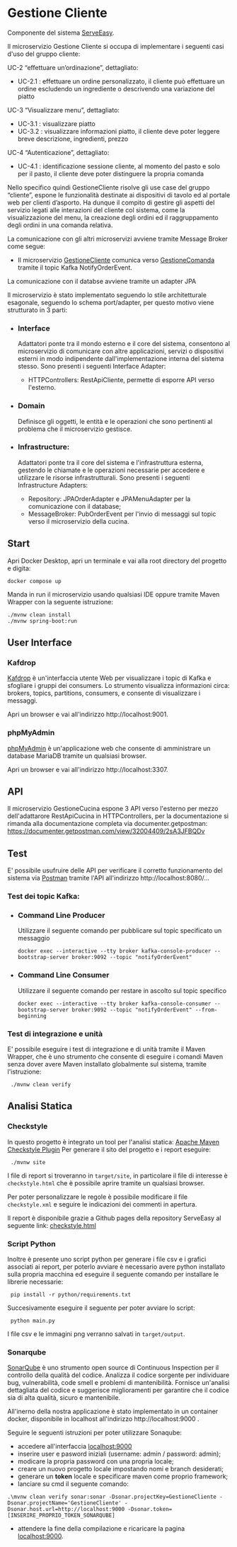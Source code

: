 # Gestione Cliente
Componente del sistema [ServeEasy](https://github.com/giorgio-hash/ServeEasy.git).

Il microservizio Gestione Cliente si occupa di implementare i seguenti casi d'uso del gruppo cliente:

UC-2 “effettuare un’ordinazione”, dettagliato:
- UC-2.1 : effettuare un ordine personalizzato, il cliente può effettuare un ordine escludendo un ingrediente o 
descrivendo una variazione del piatto

UC-3 “Visualizzare menu”, dettagliato:
- UC-3.1 : visualizzare piatto
- UC-3.2 : visualizzare informazioni piatto, il cliente deve poter leggere breve descrizione, ingredienti, prezzo

UC-4 “Autenticazione”, dettagliato:
- UC-4.1 : identificazione sessione cliente, al momento del pasto e solo per il pasto, il cliente deve poter distinguere la propria comanda

Nello specifico quindi GestioneCliente risolve gli use case del gruppo “cliente”, espone le funzionalità destinate ai 
dispositivi di tavolo ed al portale web per clienti d’asporto. Ha dunque il compito di gestire gli aspetti del servizio
legati alle interazioni del cliente col sistema, come la visualizzazione del menu, la creazione degli ordini ed il 
raggruppamento degli ordini in una comanda relativa.

La comunicazione con gli altri microservizi avviene tramite Message Broker come segue:
- Il microservizio [GestioneCliente](https://github.com/giorgio-hash/GestioneCliente) comunica verso [GestioneComanda](https://github.com/giorgio-hash/GestioneComanda) tramite il topic Kafka NotifyOrderEvent.

La comunicazione con il databse avviene tramite un adapter JPA

Il microservizio è stato implementato seguendo lo stile architetturale esagonale, seguendo lo schema port/adapter,
per questo motivo viene strutturato in 3 parti:

- ### Interface
  Adattatori ponte tra il mondo esterno e il core del sistema, consentono al microservizio di comunicare con altre applicazioni, servizi o dispositivi esterni in modo         indipendente dall'implementazione interna del sistema stesso. Sono presenti i seguenti Interface Adapter:
    - HTTPControllers: RestApiCliente, permette di esporre API verso l'esterno.
  
- ### Domain
  Definisce gli oggetti, le entità e le operazioni che sono pertinenti al problema che il microservizio gestisce.

- ### Infrastructure:
  Adattatori ponte tra il core del sistema e l'infrastruttura esterna, gestendo le chiamate e le operazioni necessarie per accedere e utilizzare le risorse infrastrutturali.     Sono presenti i seguenti Infrastructure Adapters:
    - Repository: JPAOrderAdapter e JPAMenuAdapter per la comunicazione con il database;
    - MessageBroker: PubOrderEvent per l'invio di messaggi sul topic verso il microservizio della cucina.

## Start
Apri Docker Desktop, apri un terminale e vai alla root directory del progetto e digita:
```shell
docker compose up
```
Manda in run il microservizio usando qualsiasi IDE oppure tramite Maven Wrapper con la seguente istruzione:
```shell
./mvnw clean install
./mvnw spring-boot:run
```

## User Interface

### Kafdrop
[Kafdrop](https://github.com/obsidiandynamics/kafdrop) è un'interfaccia utente Web per visualizzare i topic di Kafka
e sfogliare i gruppi dei consumers.
Lo strumento visualizza informazioni circa: brokers, topics, partitions, consumers, e consente di visualizzare i messaggi.

Apri un browser e vai all'indirizzo http://localhost:9001.

### phpMyAdmin
[phpMyAdmin](https://www.phpmyadmin.net/) è un'applicazione web che consente di amministrare un database MariaDB tramite un qualsiasi browser.

Apri un browser e vai all'indirizzo http://localhost:3307.

## API
Il microservizio GestioneCucina espone 3 API verso l'esterno per mezzo dell'adattarore RestApiCucina in HTTPControllers,
per la documentazione si rimanda alla documentazione completa via documenter.getpostman: https://documenter.getpostman.com/view/32004409/2sA3JFBQDv

## Test
E' possibile usufruire delle API per verificare il corretto funzionamento del sistema
via [Postman](https://web.postman.co//) tramite l'API all'indirizzo http://localhost:8080/...

### Test dei topic Kafka:
- ### Command Line Producer
    Utilizzare il seguente comando per pubblicare sul topic specificato un messaggio
    ```shell
    docker exec --interactive --tty broker kafka-console-producer --bootstrap-server broker:9092 --topic "notifyOrderEvent"
    ```

- ### Command Line Consumer
    Utilizzare il seguente comando per restare in ascolto sul topic specifico
    ```shell
    docker exec --interactive --tty broker kafka-console-consumer --bootstrap-server broker:9092 --topic "notifyOrderEvent" --from-beginning
    ```
### Test di integrazione e unità
E' possibile eseguire i test di integrazione e di unità tramite il Maven Wrapper, che è uno strumento che consente di eseguire i comandi Maven senza dover avere Maven installato globalmente sul sistema, tramite l'istruzione:
```shell
 ./mvnw clean verify
 ```
## Analisi Statica
### Checkstyle
In questo progetto è integrato un tool per l'analisi statica: 
[Apache Maven Checkstyle Plugin](https://maven.apache.org/plugins/maven-checkstyle-plugin/index.html)
Per generare il sito del progetto e i report eseguire:
```shell
 ./mvnw site
 ```
I file di report si troveranno in ```target/site```, in particolare il file di interesse è 
```checkstyle.html``` che è possibile aprire tramite un qualsiasi browser.

Per poter personalizzare le regole è possibile modificare il file ```checkstyle.xml``` e seguire le indicazioni 
dei commenti in apertura.

Il report è disponibile grazie a Github pages della repository ServeEasy al seguente link: [checkstyle.html](https://giorgio-hash.github.io/ServeEasy/Report/GestioneCliente/site/checkstyle.html)

### Script Python
Inoltre è presente uno script python per generare i file csv e i grafici associati ai report, per poterlo avviare
è necessario avere python installato sulla propria macchina ed eseguire il seguente comando
per installare le librerie necessarie:
```shell
 pip install -r python/requirements.txt
 ```
Succesivamente eseguire il seguente per poter avviare lo script:
```shell
 python main.py
 ```
I file csv e le immagini png verranno salvati in ```target/output```.

### Sonarqube
[SonarQube](https://www.sonarsource.com/products/sonarqube/) è uno strumento open source di Continuous Inspection
per il controllo della qualità del codice.
Analizza il codice sorgente per individuare bug, vulnerabilità, code smell e problemi di mantenibilità.
Fornisce un'analisi dettagliata del codice e suggerisce miglioramenti per garantire che il codice sia di alta qualità,
sicuro e mantenibile.

All'inerno della nostra applicazione è stato implementato in un container docker,
disponibile in localhost all'indirizzo  http://localhost:9000 .

Seguire le seguenti istruzioni per poter utilizzare Sonaqube:

- accedere all'interfaccia [localhost:9000](http://localhost:9000)
- inserire user e pasword iniziali (username: admin / password: admin);
- modicare la propria password con una propria locale;
- creare un nuovo progetto locale impostando nomi e branch desiderati;
- generare un **token** locale e specificare maven come proprio framework;
- lanciare su cmd il seguente comando:
```shell
.\mvnw clean verify sonar:sonar -Dsonar.projectKey=GestioneCliente -Dsonar.projectName='GestioneCliente' -Dsonar.host.url=http://localhost:9000 -Dsonar.token=[INSERIRE_PROPRIO_TOKEN_SONARQUBE]
 ```
- attendere la fine della compilazione e ricaricare la pagina [localhost:9000](http://localhost:9000).
